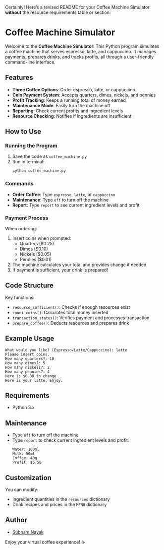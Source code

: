 Certainly! Here’s a revised README for your Coffee Machine Simulator **without** the resource requirements table or section:

# Coffee Machine Simulator

Welcome to the **Coffee Machine Simulator**! This Python program simulates a coffee machine that serves espresso, latte, and cappuccino. It manages payments, prepares drinks, and tracks profits, all through a user-friendly command-line interface.

## Features

- **Three Coffee Options**: Order espresso, latte, or cappuccino
- **Coin Payment System**: Accepts quarters, dimes, nickels, and pennies
- **Profit Tracking**: Keeps a running total of money earned
- **Maintenance Mode**: Easily turn the machine off
- **Reporting**: Check current profits and ingredient levels
- **Resource Checking**: Notifies if ingredients are insufficient

## How to Use

### Running the Program
1. Save the code as `coffee_machine.py`
2. Run in terminal:
   ```bash
   python coffee_machine.py
   ```

### Commands
- **Order Coffee**: Type `espresso`, `latte`, or `cappuccino`
- **Maintenance**: Type `off` to turn off the machine
- **Report**: Type `report` to see current ingredient levels and profit

### Payment Process
When ordering:
1. Insert coins when prompted:
   - Quarters ($0.25)
   - Dimes ($0.10)
   - Nickels ($0.05)
   - Pennies ($0.01)
2. The machine calculates your total and provides change if needed
3. If payment is sufficient, your drink is prepared!

## Code Structure
Key functions:
- `resource_sufficient()`: Checks if enough resources exist
- `count_coins()`: Calculates total money inserted
- `transaction_status()`: Verifies payment and processes transaction
- `prepare_coffee()`: Deducts resources and prepares drink

## Example Usage
```
What would you like? (Espresso/Latte/Cappuccino): latte
Please insert coins.
How many quarters?: 10
How many dimes?: 5
How many nickels?: 2
How many pennies?: 4
Here is $0.09 in change
Here is your latte, Enjoy.
```

## Requirements
- Python 3.x

## Maintenance
- Type `off` to turn off the machine
- Type `report` to check current ingredient levels and profit:
  ```
  Water: 100ml
  Milk: 50ml
  Coffee: 40g
  Profit: $5.50
  ```

## Customization
You can modify:
- Ingredient quantities in the `resources` dictionary
- Drink recipes and prices in the `MENU` dictionary

## Author

- [Subham Nayak](https://github.com/Subham73-cmd)


Enjoy your virtual coffee experience! ☕
